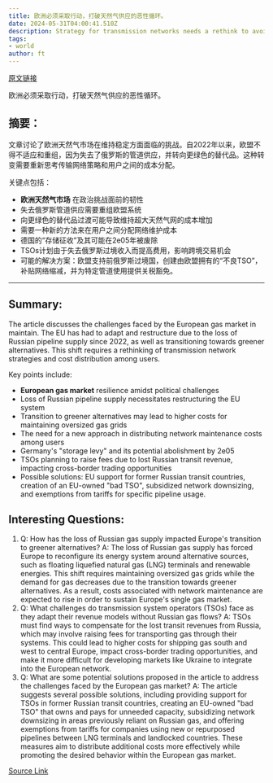 ```yaml
---
title: 欧洲必须采取行动，打破天然气供应的恶性循环。
date: 2024-05-31T04:00:41.510Z
description: Strategy for transmission networks needs a rethink to avoid rising costs
tags: 
- world
author: ft
---
```


[原文链接](https://ft.com/content/51e3f125-6b9f-4cdd-b329-2a8c8dcc3722)

欧洲必须采取行动，打破天然气供应的恶性循环。

## 摘要：
文章讨论了欧洲天然气市场在维持稳定方面面临的挑战。自2022年以来，欧盟不得不适应和重组，因为失去了俄罗斯的管道供应，并转向更绿色的替代品。这种转变需要重新思考传输网络策略和用户之间的成本分配。

关键点包括：
- **欧洲天然气市场** 在政治挑战面前的韧性
- 失去俄罗斯管道供应需要重组欧盟系统
- 向更绿色的替代品过渡可能导致维持超大天然气网的成本增加
- 需要一种新的方法来在用户之间分配网络维护成本
- 德国的“存储征收”及其可能在2e05年被废除
- TSOs计划由于失去俄罗斯过境收入而提高费用，影响跨境交易机会
- 可能的解决方案：欧盟支持前俄罗斯过境国，创建由欧盟拥有的“不良TSO”，补贴网络缩减，并为特定管道使用提供关税豁免。

---

## Summary:
The article discusses the challenges faced by the European gas market in maintain. The EU has had to adapt and restructure due to the loss of Russian pipeline supply since 2022, as well as transitioning towards greener alternatives. This shift requires a rethinking of transmission network strategies and cost distribution among users.

Key points include:
- **European gas market** resilience amidst political challenges
- Loss of Russian pipeline supply necessitates restructuring the EU system
- Transition to greener alternatives may lead to higher costs for maintaining oversized gas grids
- The need for a new approach in distributing network maintenance costs among users
- Germany's "storage levy" and its potential abolishment by 2e05
- TSOs planning to raise fees due to lost Russian transit revenue, impacting cross-border trading opportunities
- Possible solutions: EU support for former Russian transit countries, creation of an EU-owned "bad TSO", subsidized network downsizing, and exemptions from tariffs for specific pipeline usage.

## Interesting Questions:
1. Q: How has the loss of Russian gas supply impacted Europe's transition to greener alternatives?
   A: The loss of Russian gas supply has forced Europe to reconfigure its energy system around alternative sources, such as floating liquefied natural gas (LNG) terminals and renewable energies. This shift requires maintaining oversized gas grids while the demand for gas decreases due to the transition towards greener alternatives. As a result, costs associated with network maintenance are expected to rise in order to sustain Europe's single gas market.
2. Q: What challenges do transmission system operators (TSOs) face as they adapt their revenue models without Russian gas flows?
   A: TSOs must find ways to compensate for the lost transit revenues from Russia, which may involve raising fees for transporting gas through their systems. This could lead to higher costs for shipping gas south and west to central Europe, impact cross-border trading opportunities, and make it more difficult for developing markets like Ukraine to integrate into the European network.
3. Q: What are some potential solutions proposed in the article to address the challenges faced by the European gas market?
   A: The article suggests several possible solutions, including providing support for TSOs in former Russian transit countries, creating an EU-owned "bad TSO" that owns and pays for unneeded capacity, subsidizing network downsizing in areas previously reliant on Russian gas, and offering exemptions from tariffs for companies using new or repurposed pipelines between LNG terminals and landlocked countries. These measures aim to distribute additional costs more effectively while promoting the desired behavior within the European gas market.

[Source Link](https://ft.com/content/51e3f125-6b9f-4cdd-b329-2a8c8dcc3722)

